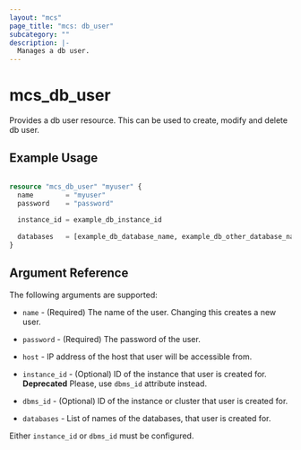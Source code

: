 ```yaml
---
layout: "mcs"
page_title: "mcs: db_user"
subcategory: ""
description: |-
  Manages a db user.
---
```


# mcs\_db\_user

Provides a db user resource. This can be used to create, modify and delete db user.

## Example Usage

```terraform

resource "mcs_db_user" "myuser" {
  name        = "myuser"
  password    = "password"
  
  instance_id = example_db_instance_id
  
  databases   = [example_db_database_name, example_db_other_database_name]
}
```
## Argument Reference

The following arguments are supported:

* `name` - (Required) The name of the user. Changing this creates a new user.

* `password` - (Required) The password of the user.

* `host` - IP address of the host that user will be accessible from.

* `instance_id` - (Optional) ID of the instance that user is created for. **Deprecated** Please, use `dbms_id` attribute instead.

* `dbms_id` - (Optional) ID of the instance or cluster that user is created for.

* `databases` - List of names of the databases, that user is created for.

Either `instance_id` or `dbms_id` must be configured.

